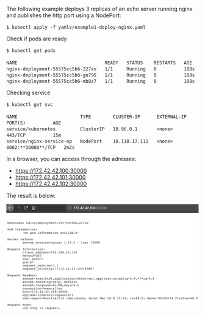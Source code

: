 The following example deploys 3 replicas of an echo server running nginx and publishes the http port using a NodePort:


```
$ kubectl apply -f yamls/example1-deploy-nginx.yaml
```

Check if pods are ready

```
$ kubectl get pods

NAME                                READY   STATUS    RESTARTS   AGE
nginx-deployment-55575cc5b6-227xv   1/1     Running   0          108s
nginx-deployment-55575cc5b6-gn795   1/1     Running   0          108s
nginx-deployment-55575cc5b6-mb8z7   1/1     Running   0          108s
```

Checking service

```
$ kubectl get svc

NAME                       TYPE        CLUSTER-IP      EXTERNAL-IP   PORT(S)          AGE
service/kubernetes         ClusterIP   10.96.0.1       <none>        443/TCP          15m
service/nginx-service-np   NodePort    10.110.17.111   <none>        8082:**30000**/TCP   2m2s
```

In a browser, you can access through the adresses:

* https://172.42.42.100:30000
* https://172.42.42.101:30000
* https://172.42.42.102:30000

The result is below:

![Screen capture on the browser](readme/nginx-echo-hello.png)
